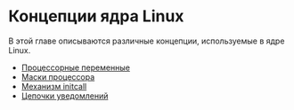 # Концепции ядра Linux

В этой главе описываются различные концепции, используемые в ядре Linux.

* [Процессорные переменные](linux-cpu-1.md)
* [Маски процессора](linux-cpu-2.md)
* [Механизм initcall](linux-cpu-3.md)
* [Цепочки уведомлений](linux-cpu-4.md)
